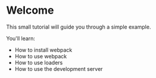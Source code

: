 # Welcome

This small tutorial will guide you through a simple example.

You'll learn:

* How to install webpack
* How to use webpack
* How to use loaders
* How to use the development server

